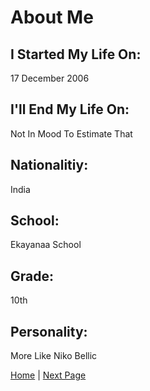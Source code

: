 # About Me

## I Started My Life On:

17 December 2006 

## I'll End My Life On:

Not In Mood To Estimate That

## Nationalitiy:

India

## School:

Ekayanaa School

## Grade:

10th

## Personality:

More Like Niko Bellic

[Home](https://luck-exxtreme.github.io) | [Next Page](/highlights.md)
